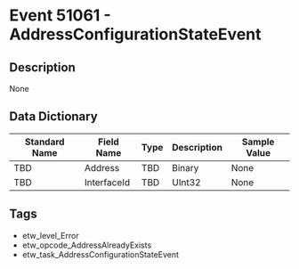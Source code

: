 # Event 51061 - AddressConfigurationStateEvent

## Description
None

## Data Dictionary
|Standard Name|Field Name|Type|Description|Sample Value|
|---|---|---|---|---|
|TBD|Address|TBD|Binary|None|None|
|TBD|InterfaceId|TBD|UInt32|None|None|

## Tags
* etw_level_Error
* etw_opcode_AddressAlreadyExists
* etw_task_AddressConfigurationStateEvent